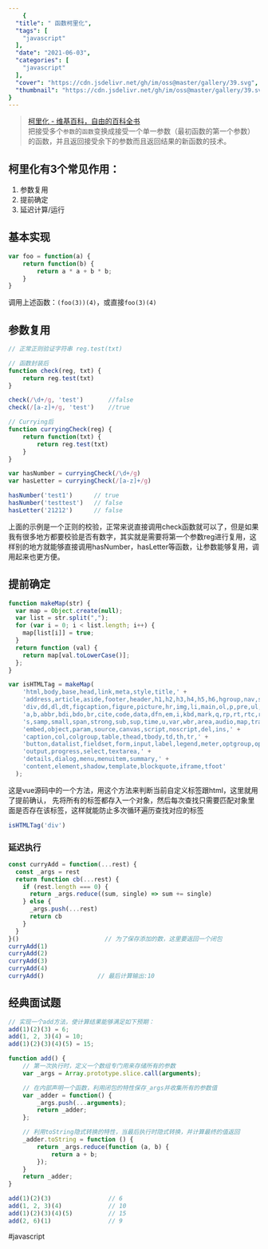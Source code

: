 ```yaml
---
    {
  "title": " 函数柯里化",
  "tags": [
    "javascript"
  ],
  "date": "2021-06-03",
  "categories": [
    "javascript"
  ],
  "cover": "https://cdn.jsdelivr.net/gh/im/oss@master/gallery/39.svg",
  "thumbnail": "https://cdn.jsdelivr.net/gh/im/oss@master/gallery/39.svg"
}
---
```

    
> [柯里化 - 维基百科，自由的百科全书](https://zh.wikipedia.org/wiki/%E6%9F%AF%E9%87%8C%E5%8C%96)  
> 把接受多个`参数`的`函数`变换成接受一个单一参数（最初函数的第一个参数）的函数，并且返回接受余下的参数而且返回结果的新函数的技术。  

## 柯里化有3个常见作用：

1. 参数复用
2. 提前确定
3. 延迟计算/运行

## 基本实现

```js
var foo = function(a) {
    return function(b) {
        return a * a + b * b;
    }
}
```

调用上述函数：`(foo(3))(4)`，或直接`foo(3)(4)`
<!--more-->
## 参数复用

```js
// 正常正则验证字符串 reg.test(txt)

// 函数封装后
function check(reg, txt) {
    return reg.test(txt)
}

check(/\d+/g, 'test')       //false
check(/[a-z]+/g, 'test')    //true

// Currying后
function curryingCheck(reg) {
    return function(txt) {
        return reg.test(txt)
    }
}

var hasNumber = curryingCheck(/\d+/g)
var hasLetter = curryingCheck(/[a-z]+/g)

hasNumber('test1')      // true
hasNumber('testtest')   // false
hasLetter('21212')      // false
```

上面的示例是一个正则的校验，正常来说直接调用check函数就可以了，但是如果我有很多地方都要校验是否有数字，其实就是需要将第一个参数reg进行复用，这样别的地方就能够直接调用hasNumber，hasLetter等函数，让参数能够复用，调用起来也更方便。

## 提前确定

```js
function makeMap(str) {
  var map = Object.create(null);
  var list = str.split(",");
  for (var i = 0; i < list.length; i++) {
    map[list[i]] = true;
  }
  return function (val) {
    return map[val.toLowerCase()];
  };
}

```

```js
var isHTMLTag = makeMap(
    'html,body,base,head,link,meta,style,title,' +
    'address,article,aside,footer,header,h1,h2,h3,h4,h5,h6,hgroup,nav,section,' +
    'div,dd,dl,dt,figcaption,figure,picture,hr,img,li,main,ol,p,pre,ul,' +
    'a,b,abbr,bdi,bdo,br,cite,code,data,dfn,em,i,kbd,mark,q,rp,rt,rtc,ruby,' +
    's,samp,small,span,strong,sub,sup,time,u,var,wbr,area,audio,map,track,video,' +
    'embed,object,param,source,canvas,script,noscript,del,ins,' +
    'caption,col,colgroup,table,thead,tbody,td,th,tr,' +
    'button,datalist,fieldset,form,input,label,legend,meter,optgroup,option,' +
    'output,progress,select,textarea,' +
    'details,dialog,menu,menuitem,summary,' +
    'content,element,shadow,template,blockquote,iframe,tfoot'
  );
```



这是vue源码中的一个方法，用这个方法来判断当前自定义标签跟html，这里就用了提前确认， 先将所有的标签都存入一个对象，然后每次查找只需要匹配对象里面是否存在该标签，这样就能防止多次循环遍历查找对应的标签

```js
isHTMLTag('div')
```

### 延迟执行

```js
const curryAdd = function(...rest) {
  const _args = rest
  return function cb(...rest) {
    if (rest.length === 0) {
      return _args.reduce((sum, single) => sum += single)
    } else {
      _args.push(...rest)
      return cb
    }
  }
}()                        // 为了保存添加的数，这里要返回一个闭包
curryAdd(1)
curryAdd(2)
curryAdd(3)
curryAdd(4)
curryAdd()               // 最后计算输出:10
```

## 经典面试题

```jsx
// 实现一个add方法，使计算结果能够满足如下预期：
add(1)(2)(3) = 6;
add(1, 2, 3)(4) = 10;
add(1)(2)(3)(4)(5) = 15;

function add() {
    // 第一次执行时，定义一个数组专门用来存储所有的参数
    var _args = Array.prototype.slice.call(arguments);

    // 在内部声明一个函数，利用闭包的特性保存_args并收集所有的参数值
    var _adder = function() {
        _args.push(...arguments);
        return _adder;
    };

    // 利用toString隐式转换的特性，当最后执行时隐式转换，并计算最终的值返回
    _adder.toString = function () {
        return _args.reduce(function (a, b) {
            return a + b;
        });
    }
    return _adder;
}

add(1)(2)(3)                // 6
add(1, 2, 3)(4)             // 10
add(1)(2)(3)(4)(5)          // 15
add(2, 6)(1)                // 9
```

#javascript